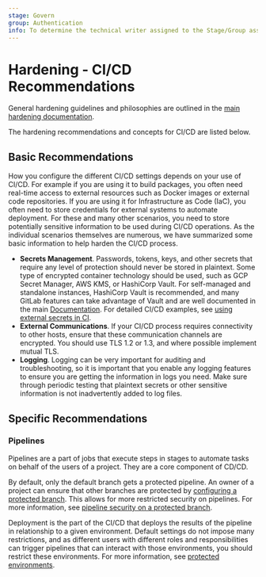```yaml
---
stage: Govern
group: Authentication
info: To determine the technical writer assigned to the Stage/Group associated with this page, see https://handbook.gitlab.com/handbook/product/ux/technical-writing/#assignments
---
```


# Hardening - CI/CD Recommendations

General hardening guidelines and philosophies are outlined in the [main hardening documentation](hardening.md).

The hardening recommendations and concepts for CI/CD are listed below.

## Basic Recommendations

How you configure the different CI/CD settings depends on your use of CI/CD. For example if you are using it to build
packages, you often need real-time access to external resources such as Docker
images or external code repositories. If you are using it for Infrastructure
as Code (IaC), you often need to store credentials for external systems to
automate deployment. For these and many other scenarios, you need to store
potentially sensitive information to be used during CI/CD operations. As the
individual scenarios themselves are numerous, we have summarized some basic
information to help harden the CI/CD process.

- **Secrets Management**. Passwords, tokens, keys, and other secrets that require any
  level of protection should never be stored in plaintext. Some type of encrypted
  container technology should be used, such as GCP Secret Manager, AWS KMS, or
  HashiCorp Vault. For self-managed and standalone instances, HashiCorp Vault is
  recommended, and many GitLab features can take advantage of Vault and are well
  documented in the main [Documentation](../index.md). For detailed CI/CD examples, see [using external secrets in CI](../ci/secrets/index.md).
- **External Communications**. If your CI/CD process requires connectivity to other
  hosts, ensure that these communication channels are encrypted. You should use TLS 1.2 or 1.3, and where possible implement mutual TLS.
- **Logging**. Logging can be very important for auditing and troubleshooting, so it
  is important that you enable any logging features to ensure you are getting
  the information in logs you need. Make sure through periodic testing that
  plaintext secrets or other sensitive information is not inadvertently added to log
  files.

## Specific Recommendations

### Pipelines

Pipelines are a part of jobs that execute steps in stages to automate tasks on behalf
of the users of a project. They are a core component of CD/CD.

By default, only the default branch gets a protected pipeline. An owner of a project
can ensure that other branches are protected by
[configuring a protected branch](../user/project/protected_branches.md).
This allows for more restricted security on pipelines. For more information, see
[pipeline security on a protected branch](../ci/pipelines/index.md#pipeline-security-on-protected-branches).

Deployment is the part of the CI/CD that deploys the results of the pipeline in
relationship to a given environment. Default settings do not impose many
restrictions, and as different users with different roles and responsibilities can
trigger pipelines that can interact with those environments, you should
restrict these environments. For more information, see
[protected environments](../ci/environments/protected_environments.md).

<!-- ## Troubleshooting

Include any troubleshooting steps that you can foresee. If you know beforehand what issues
one might have when setting this up, or when something is changed, or on upgrading, it's
important to describe those, too. Think of things that may go wrong and include them here.
This is important to minimize requests for support, and to avoid doc comments with
questions that you know someone might ask.

Each scenario can be a third-level heading, for example `### Getting error message X`.
If you have none to add when creating a doc, leave this section in place
but commented out to help encourage others to add to it in the future. -->
